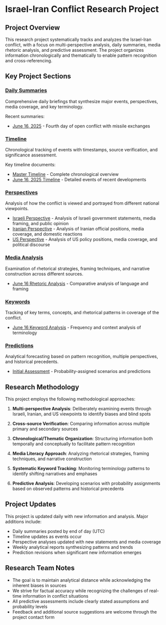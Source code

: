 # Israel-Iran Conflict Research Project

## Project Overview

This research project systematically tracks and analyzes the Israel-Iran conflict, with a focus on multi-perspective analysis, daily summaries, media rhetoric analysis, and predictive assessment. The project organizes information chronologically and thematically to enable pattern recognition and cross-referencing.

## Key Project Sections

### [Daily Summaries](/summaries/)

Comprehensive daily briefings that synthesize major events, perspectives, media coverage, and key terminology.

Recent summaries:
- [June 16, 2025](/summaries/2025-06/2025-06-16.md) - Fourth day of open conflict with missile exchanges

### [Timeline](/timeline/)

Chronological tracking of events with timestamps, source verification, and significance assessment.

Key timeline documents:
- [Master Timeline](/timeline/master-timeline.md) - Complete chronological overview
- [June 16, 2025 Timeline](/timeline/2025-06/2025-06-16.md) - Detailed events of recent developments

### [Perspectives](/perspectives/)

Analysis of how the conflict is viewed and portrayed from different national viewpoints.

- [Israeli Perspective](/perspectives/israeli/) - Analysis of Israeli government statements, media framing, and public opinion
- [Iranian Perspective](/perspectives/iranian/) - Analysis of Iranian official positions, media coverage, and domestic reactions
- [US Perspective](/perspectives/us/) - Analysis of US policy positions, media coverage, and political discourse

### [Media Analysis](/media_analysis/)

Examination of rhetorical strategies, framing techniques, and narrative construction across different sources.

- [June 16 Rhetoric Analysis](/media_analysis/rhetoric/2025-06-16.md) - Comparative analysis of language and framing

### [Keywords](/keywords/)

Tracking of key terms, concepts, and rhetorical patterns in coverage of the conflict.

- [June 16 Keyword Analysis](/keywords/by_date/2025-06-16.md) - Frequency and context analysis of terminology

### [Predictions](/predictions/)

Analytical forecasting based on pattern recognition, multiple perspectives, and historical precedents.

- [Initial Assessment](/predictions/initial-assessment.md) - Probability-assigned scenarios and predictions

## Research Methodology

This project employs the following methodological approaches:

1. **Multi-perspective Analysis**: Deliberately examining events through Israeli, Iranian, and US viewpoints to identify biases and blind spots

2. **Cross-source Verification**: Comparing information across multiple primary and secondary sources

3. **Chronological/Thematic Organization**: Structuring information both temporally and conceptually to facilitate pattern recognition

4. **Media Literacy Approach**: Analyzing rhetorical strategies, framing techniques, and narrative construction

5. **Systematic Keyword Tracking**: Monitoring terminology patterns to identify shifting narratives and emphases

6. **Predictive Analysis**: Developing scenarios with probability assignments based on observed patterns and historical precedents

## Project Updates

This project is updated daily with new information and analysis. Major additions include:

- Daily summaries posted by end of day (UTC)
- Timeline updates as events occur
- Perspective analyses updated with new statements and media coverage
- Weekly analytical reports synthesizing patterns and trends
- Prediction revisions when significant new information emerges

## Research Team Notes

- The goal is to maintain analytical distance while acknowledging the inherent biases in sources
- We strive for factual accuracy while recognizing the challenges of real-time information in conflict situations
- All predictive assessments include clearly stated assumptions and probability levels
- Feedback and additional source suggestions are welcome through the project contact form
